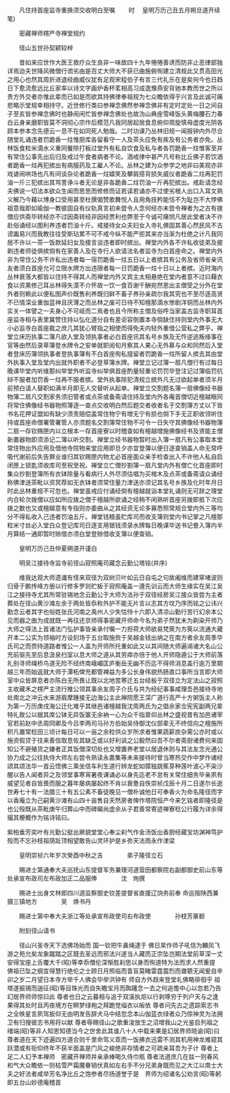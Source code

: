 <!-- { "loadSidebar": true } -->
　　凡住持首座监寺重换须交收明白至嘱
　　时
　皇明万历己丑五月朔旦道开续笔)

　　密藏禅师楞严寺禅堂规约

　　径山五世孙契颖较梓

　　昔如来应世作大医王救疗众生良非一味故四十九年惓惓善诱而防非止恶律部独详焉迨夫世降风微僧行谫劣由是百丈大师大不获已曲施俯徇建立清规此又贯高田光之用心也然其周折进退经曲威仪犹有足观宋程伯子有言三代礼乐在是矣何今也日趋日下愈流愈远比丘家率以诗文字画炉香杯茗相高习成逸豫燕安背驰本教而世之所以贵方外交者亦惟此辈而已如是而欲其持佛律奉祖规为七众瞻依得乎兴言及此诚可痛悲略示堂规幸相持守。近世修行类曰参禅念佛然参禅念佛非有定时定处一日之间自子至亥皆参禅念佛时也静闹闲忙皆参禅念佛处也故沩山典座雪峰饭头黄梅腰石力春白云身亲磨职皆莫不洞彻心宗作后模范凡我同居起居食息俯仰周旋慎毋虚度光阴各顾本参本念先德云一息不在如同死人勉哉。二时功课乃丛林旧规一闻报钟内外尽合随堂礼诵违者罚跪香一炷惟厨库各留看守一人及茶头应免有疾及有公务者亦免。丛林饭食粒米滴水义重同餐除打板过堂外有私自饮食及私与者各罚跪香一炷惟客至并有常住公事先出后归及戒过午食者病者不论。酒戒律中甚严凡号称比丘佛子若饮酒者跪香一炷再犯摈出有病服药及工雇人不论。丛林之建为众参学之地非曰美观亦非戏谑闹哄场也凡有间谈杂论者跪香一炷嬉笑及攀肩搭背损失威仪者跪香二炷再犯罚油一斤三犯摈出其骂詈诤斗者无论是非各跪香二炷罚油一斤再犯摈出。戒赴请念经夫佛说一切法本欲众生闻而思思而修修而证若读若诵亦不过使劣根人出口入耳文熟义解乃今藉以博身口受用甚至杜撰偈赞歌舞悦人且用角技矜能恬不为耻岂不大悖佛祖意哉即如瑜伽一教彼固自有仪轨真言初未尝令人念何经亦未尝令禅者为之古有拨僧应供斋毕转经亦不过因斋转经非因经贾利也弊至于今诚可痛悯凡居此堂者决不许赴俗诵经以图利养违者罚油十斤。戒接待女众夫妇女入寺礼佛固其善心然民风不古谤讟易兴而我教往往受斯玷累不可不戒今纵不能严拒其来亦当渐为杜绝之计凡我同居不许以一茶一饭款延妇女及接言谈违者即时摈出。禅堂内外各不许私收徒弟及披剃违者师徒俱摈倘有在家善人及在寺行人欲请法名者监寺为白首座命之。禅堂内外非为常住公务不许私出违者每一宿罚跪香一炷五日以上者摈其有公务及省师省亲讯友者须白首座允可立限水牌方出违限者每一日罚跪香一炷十日以上者摈。近时海内丛林衰落大都皆以住持不得其人而禅堂内外又宾主太相悬绝在堂内者意不过曰藉衣食以资熏修己耳丛林得失漠不介怀故一饮一食百谢千酬宛然恩出主僧受之分外在堂外者则赖此以便私图声价既售利养既归鲜不畜子养孙亲疏尔我其究也不至尽逐高贤不已情深业重伽蓝神且厌薄之而丛林之废可日待不知檀那滴水惨剧洋铜而丛林内外实关一体譬之一夫身心不可岐而二焉者也且今所称主僧及俗呼当家盖古监寺职耳首座监寺相与表里冀赞住持以弘化道分自有差讵容倒置本寺倘缺住持则堂内外事无大小必监寺白首座裁之庶几其犹心臂指之相使而得免夫内轻外重借公营私之弊乎。禅堂立床历执事二簿凡欲入堂及领执事者必白首座讯其名号乡族及无忤逆逃叛缘事在官等由然后录草簿登水牌令之安单就职阅旬月察其人果心无外慕与众和同然后入堂者登床历簿领执事者登执事簿有不白首座徇私擅留者罚跪香一炷所留人摈去其由堂外执事入堂及堂内出就外职者不必登草簿水牌。禅堂立记过簿一扇凡僧行有过每日晚课毕堂内听维那纠举堂外听监寺纠举俱首座酌量轻重论罚罚毕登注记过簿临罚抗辩不服者加罚香一炷再不服者摈。堂外执事除犯清规立摈外凡无过欲起单者须半月前预白请人替职如满半月即无人交替听从起单。禅堂立交割题名簿一扇佛像经书器物簿二扇凡交割家务须旧管者或点茶或备斋请住持及堂内外各庵首僧切近檀越眼同将常住佛像经书器物照簿逐一查点交收明白然后题交者收者名于交割簿方丈以下皆书名花押证盟如有缺少须责赔偿盖常住物宁有增无宁有损也倘下手无正职收领听住持或首座命僧署管署管人亦须题名交割簿常住物不可令一日失守其佛像经书器物簿二扇一存钦赐匣内以立根本一存首座寮以时稽查如有檀越增施佛像经书及贤能主僧新置器物即须添记二簿以听交割。禅堂立经书器物暂时出入簿一扇凡有公事取本堂常住物出外应用及借他寺院物来堂应用即旦夕亦宜登簿以便日逐查销盖人命无常呼吸代谢前后失告罪业谁归其钦赐匣内物尤必首座面众亲手检查出入不许他人私自启闭匣上锁匙须收库司至祝至祝。禅堂立亡僧抄劄簿一扇凡堂内外有僧亡化首座即时集众抄劄登簿所有衣钵除量与看病行人外尽须估唱为买棺木及点茶或备斋请众诵经称佛津送茶毗以资冥荐如无衣钵者须常住量力津送亦须记其名号乡族及化时年月日时此丛林重规不可忽也。禅堂虽戒应付诵经倘有檀越就诣本堂礼诵则无可辞之理堂内合轮次拨僧以应如所应拨之僧于檀越所欲诵之经稍不闲熟听首座另拨即抵下次应拨之数也又或檀越意有专指则亦委曲从之其经资无论多寡悉照常规合堂内外三等均分不得私收入己违者罚油五斤。禅堂钱粮虽贮库司而收支簿则堂内书记掌之凡檀那粒米寸丝必入堂白众登记库司日逐支用银钱须录水牌每日晚课毕送书记誊入簿内半月算结一通即暂时赊借亦须白堂登赊借收支簿以便查销。

　　皇明万历己丑仲夏朔道开谨白

　　明吴江接待寺监寺前径山寂照庵司藏念云勤公塔铭(并序)

　　维我达观大师遗谶有怪来双径为双树贝叶如云日自屯之句故阇维而建窣堵波则归骨于鹏抟峰方册以行修多罗则贮板于寂照庵盖一遵先训云而大师生缘实在吴江吴江之接待寺尤其所常驻锡地念云勤公于大师为法孙于双径经房吴江接众皆尝为主者葬处在径山黄沙滩左余于两处皆忝称外护不能无片言以志其方坟乃序而铭之公讳兴勤念云者其字也俗姓张氏河南之禹州人少失怙恃十六即入清凉山勤行苦行幻余本公见而器之曲为成就既一再往还京师得事密藏开师命今名为弟子然犹未为剃染开师乃大师之得法上首诸法门弘护事皆亲承付嘱一力担荷大师欲易梵筴为方筴以流通大藏开本二公实为领袖时方设刻场于五台取施赀于吴越金钱出纳之在南方者余友周季华氏司之而赍持道路者惟公一人盖为开师所托重如此又以其间随大师遍谒诸大名山公充前驱先至后息汲泉扫室以息大师之道从其劳瘁亦倍于他人开师隐遁公于大师前落　礼别寻师绳桥鸟道无险不经终南峨嵋匡庐衡岳无幽不历迄不得师消息盖行逾万里期越三年而始返就大师于潭柘俾充都管裨益为多公长身伟貌热肠直口事所当言即大师室中众皆屏息者亦陈白无所畏让既以北地苦寒迁五台经板于双径立为定法山之寂照主收藏禾之楞严主流行推公领其事余友周子介氏与共为经纪事事咸理吾邑接待寺地处南北之冲云水来游肩摩踵接无边海公主此禅院愿王深广道行高严十方粥饭主人称为第一万历庚戌海公迁化难乎其继邑诸檀越我沈周两氏为之倡余家佥宪宪副两兄辈特礼致公以据其席公钵无异饭箧无余衲一心为众千指禀仰丛林之盛视昔有加邑诸宰官若前赵中丞周冏卿及今吕李两司马孙方伯始吴侍御沈仪部辈无不终信向之檀施所积凡置常稔田三顷计每日可以一亩之余粒供众岁所求者惟果蔬薪炭杂需公亦时或以施资假贷于往来善信取息佐其缺乏或以好利讽之公毅然曰吾不尔者斋厨诸费何来固知公不避殖货之嫌者正其饭僧深切处也又增置养老堂以居退休则与其法友念光通公协力成之公往执侍大师左右尝令熟读永嘉集等未来接待时曾当寒热交作中梦作诸经颂其颂法华一首云悟佛三乘坐信车利生道行辨龙蛇如獐独跳蕉芽种莲叶波心不染沙醒以告人闻者异之及领堂事寒宵暑夜课诵必以身先迄老不怠有关常住细务毕亲夙有威望见者自皆畏而服之暮年屡病屡起终不肯以衰惫自佚崇祯戊辰十月二日遂尔长逝世寿七十有一法腊三十有五公素不畜徒晚见一僧朴诚他日可奉香火为命名隆径而字以香庵立为己嗣黄沙滩有山四十亩售自天然房者俾作塔院恒产今来乞铭者即隆径是也公殁既从茶毗庚午归葬山中而碑碣尚虚余从子君善常寄迹禅寮稔公行履为详余得撮其梗概作为铭诗铭曰。

紫柏垂芳奕叶有光勤公挺出厥貌堂堂心奉尘刹气作金汤饭出香厨经藏宝坊渊神笃护殁而不忘孙枝祖荫趾顶相望敢告山灵环护是乡弥天法雨永作津梁

　　皇明崇祯六年岁次癸酉中秋之吉　　　　弟子隆径立石

　　赐进士第通奉大夫巡抚山东提督军务兼理河道营田都察院右副都御史前山东等处承宣布政司左布政加正二品服俸　　　　沈　珣撰

　　赐进士出身文林郎四川道监察御史钦差提督省直援辽饷务前奉
命巡按陕西兼摄三镇地方　　　　吴　焕书丹

　　赐进士第中奉大夫浙江等处承宣布政使司右布政使　　　　孙枝芳篆额

　　附刻径山请书

　　径山兴圣寺天下选佛场始而
国一钦把牛鼻绳逮于
佛日杲作师子吼信为麟凤飞游之苑允矣龙象蹴踏之区既去圣远而邪法兴遂当人藏而正宗坠岂期法堂前草深一丈安得宝座上舌覆大千(昭)等幸忝僧伦深惭胜刹思以身而徇道特为法而求人然重提
佛祖已坠之纲宜得慧行绝伦之士顾日月照临而眚盲莫睹雷霆震烈而聋聩无闻爰自辛卯之岁二月望日本寺方举千人佛会毕举洪钟有
师自方外趋来登堂礼佛略徘徊乎
祖塔遂振锡而遄征(昭)等目珠光而自失瞻宝月而踟躇念一去之何追憺中心以忽若乃告　幻居界师师惊曰此
尊者也日之云暮相与追于双溪执炬以行剥啄穷于列户天与之逢果得其处时且丙夜境方在瞑梦绿袍之拜跪觉缁衣以皈依
尊者问先古之遗踪索志书之全帙星言夙驾扳仰无由明发告辞犬马中结忽念本山伽蓝衣绿者众乃惊神灵为法拥卫有归搜彼志书用将以献
尊者辱赐径山之歌重浚放生之沼增我山之光鉴启列祖之绪端(昭)等非人知恩知德当今之世舍此其谁八十人中载来果是幻居界师晓谕(昭)曰
尊者道在天下迹遍四方道合则千里命驾义乖而一饭拂衣迅雷不测其机用神龙难窥其跃潜或有衔仰终年不获半面盖是门风之峻绝非存情者之可疏亲耳吾为子计
尊者上足二人幻予本禅师　密藏开禅师并亲承棒喝久侍巾瓶
尊者法道庶几在兹一则春风和气大众瞻依一则枯雪严霜魔眷销伏真如左右手不分兄弟身既而见之大江以南士大夫之好法者咸举芳名净比丘之饱参者尽扬道誉于是　界师为绍诸名公劝言(昭)等躬即五台山妙德庵稽首
